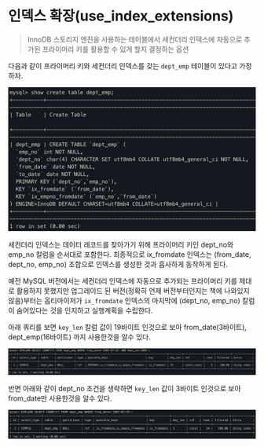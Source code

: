 # 인덱스 확장(use_index_extensions)

> InnoDB 스토리지 엔진을 사용하는 테이블에서 세컨더리 인덱스에 자동으로 추가된 프라이머리 키를 활용할 수 있게 할지 결정하는 옵션

다음과 같이 프라이머리 키와 세컨더리 인덱스를 갖는 `dept_emp` 테이블이 있다고 가정하자.

<img src="./img/9.3.1.4-1.png" alt="img" style="zoom:50%;" />

세컨더리 인덱스는 데이터 레코드를 찾아가기 위해 프라이머리 키인 dept_no와 emp_no 칼럼을 순서대로 포함한다. 최종적으로 ix_fromdate 인덱스는 (from_date, dept_no, emp_no) 조합으로 인덱스를 생성한 것과 흡사하게 동작하게 된다.



예전 MySQL 버전에서는 세컨더리 인덱스에 자동으로 추가되는 프라이머리 키를 제대로 활용하지 못했지만 업그레이드 된 버전(정확히 언제 버전부터인지는 책에 나와있지 않음)부터는 옵티마이저가 `ix_fromdate` 인덱스의 마지막에 (dept_no, emp_no) 칼럼이 숨어있다는 것을 인지하고 실행계획을 수립한다.



아래 쿼리를 보면 `key_len` 칼럼 값이 19바이트 인것으로 보아 from_date(3바이트), dept_emp(16바이트) 까지 사용한것을 알수 있다.

![img](./img/9.3.1.4-2.png)



반면 아래와 같이 dept_no 조건을 생략하면 `key_len` 값이 3바이트 인것으로 보아 from_date만 사용한것을 알수 있다.

![img](./img/9.3.1.4-3.png)

